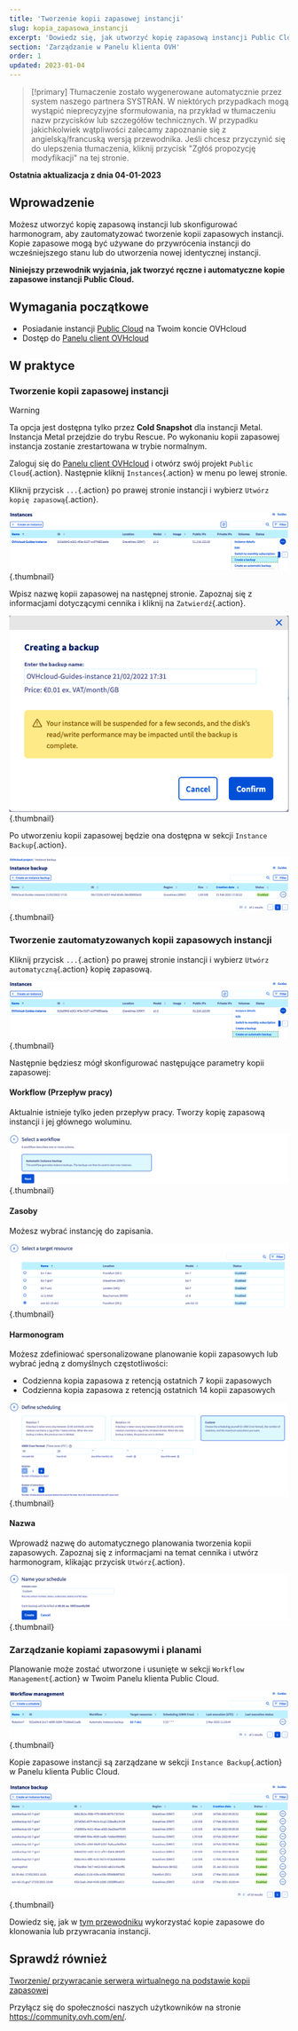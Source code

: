 ```yaml
---
title: 'Tworzenie kopii zapasowej instancji'
slug: kopia_zapasowa_instancji
excerpt: 'Dowiedz się, jak utworzyć kopię zapasową instancji Public Cloud w Panelu klienta OVHcloud'
section: 'Zarządzanie w Panelu klienta OVH'
order: 1
updated: 2023-01-04
---
```


> [!primary]
> Tłumaczenie zostało wygenerowane automatycznie przez system naszego partnera SYSTRAN. W niektórych przypadkach mogą wystąpić nieprecyzyjne sformułowania, na przykład w tłumaczeniu nazw przycisków lub szczegółów technicznych. W przypadku jakichkolwiek wątpliwości zalecamy zapoznanie się z angielską/francuską wersją przewodnika. Jeśli chcesz przyczynić się do ulepszenia tłumaczenia, kliknij przycisk "Zgłóś propozycję modyfikacji" na tej stronie.
> 

**Ostatnia aktualizacja z dnia 04-01-2023**

## Wprowadzenie

Możesz utworzyć kopię zapasową instancji lub skonfigurować harmonogram, aby zautomatyzować tworzenie kopii zapasowych instancji. Kopie zapasowe mogą być używane do przywrócenia instancji do wcześniejszego stanu lub do utworzenia nowej identycznej instancji.

**Niniejszy przewodnik wyjaśnia, jak tworzyć ręczne i automatyczne kopie zapasowe instancji Public Cloud.**

## Wymagania początkowe

- Posiadanie instancji [Public Cloud](https://www.ovhcloud.com/pl/public-cloud/) na Twoim koncie OVHcloud
- Dostęp do [Panelu client OVHcloud](https://www.ovh.com/auth/?action=gotomanager&from=https://www.ovh.pl/&ovhSubsidiary=pl)

## W praktyce

### Tworzenie kopii zapasowej instancji

> [!warning]
> Ta opcja jest dostępna tylko przez **Cold Snapshot** dla instancji Metal. Instancja Metal przejdzie do trybu Rescue. Po wykonaniu kopii zapasowej instancja zostanie zrestartowana w trybie normalnym.
>

Zaloguj się do [Panelu client OVHcloud](https://www.ovh.com/auth/?action=gotomanager&from=https://www.ovh.pl/&ovhSubsidiary=pl) i otwórz swój projekt `Public Cloud`{.action}. Następnie kliknij `Instances`{.action} w menu po lewej stronie.

Kliknij przycisk `...`{.action} po prawej stronie instancji i wybierz `Utwórz kopię zapasową`{.action}.

![public-cloud-instance-backup](images/createbackup1.png){.thumbnail}

Wpisz nazwę kopii zapasowej na następnej stronie. Zapoznaj się z informacjami dotyczącymi cennika i kliknij na `Zatwierdź`{.action}.

![public-cloud-instance-backup](images/createbackup2.png){.thumbnail}

Po utworzeniu kopii zapasowej będzie ona dostępna w sekcji `Instance Backup`{.action}.

![public-cloud-instance-backup](images/createbackup3.png){.thumbnail}

### Tworzenie zautomatyzowanych kopii zapasowych instancji

Kliknij przycisk `...`{.action} po prawej stronie instancji i wybierz `Utwórz automatyczną`{.action} kopię zapasową.

![public-cloud-instance-backup](images/createbackup4.png){.thumbnail}

Następnie będziesz mógł skonfigurować następujące parametry kopii zapasowej:

#### **Workflow (Przepływ pracy)** 

Aktualnie istnieje tylko jeden przepływ pracy. Tworzy kopię zapasową instancji i jej głównego woluminu.

![public-cloud-instance-backup](images/createbackup5.png){.thumbnail}

#### **Zasoby** 

Możesz wybrać instancję do zapisania.

![public-cloud-instance-backup](images/createbackup6.png){.thumbnail}

#### **Harmonogram** 

Możesz zdefiniować spersonalizowane planowanie kopii zapasowych lub wybrać jedną z domyślnych częstotliwości:

- Codzienna kopia zapasowa z retencją ostatnich 7 kopii zapasowych
- Codzienna kopia zapasowa z retencją ostatnich 14 kopii zapasowych

![public-cloud-instance-backup](images/createbackup7.png){.thumbnail}

#### **Nazwa** 

Wprowadź nazwę do automatycznego planowania tworzenia kopii zapasowych. Zapoznaj się z informacjami na temat cennika i utwórz harmonogram, klikając przycisk `Utwórz`{.action}.
 
![public-cloud-instance-backup](images/createbackup8.png){.thumbnail}

### Zarządzanie kopiami zapasowymi i planami

Planowanie może zostać utworzone i usunięte w sekcji `Workflow Management`{.action} w Twoim Panelu klienta Public Cloud.

![public-cloud-instance-backup](images/createbackup9.png){.thumbnail}

Kopie zapasowe instancji są zarządzane w sekcji `Instance Backup`{.action} w Panelu klienta Public Cloud.

![public-cloud-instance-backup](images/createbackup10.png){.thumbnail}

Dowiedz się, jak w [tym przewodniku](https://docs.ovh.com/pl/public-cloud/tworzenie_przywracanie_serwera_wirtualnego_na_podstawie_kopii_zapasowej/) wykorzystać kopie zapasowe do klonowania lub przywracania instancji.

## Sprawdź również

[Tworzenie/ przywracanie serwera wirtualnego na podstawie kopii zapasowej](https://docs.ovh.com/pl/public-cloud/tworzenie_przywracanie_serwera_wirtualnego_na_podstawie_kopii_zapasowej/)

Przyłącz się do społeczności naszych użytkowników na stronie <https://community.ovh.com/en/>.